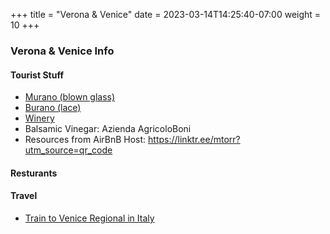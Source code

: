 +++
title = "Verona & Venice"
date = 2023-03-14T14:25:40-07:00
weight = 10
+++

### Verona & Venice Info

#### Tourist Stuff
- [Murano (blown glass)](https://www.visitmuranoglassfactory.com/)
- [Burano (lace)](https://www.isoladiburano.it/en/lace.html)
- [Winery](https://www.bonialessandro.it/it)  
- Balsamic Vinegar:  Azienda AgricoloBoni 
- Resources from AirBnB Host: https://linktr.ee/mtorr?utm_source=qr_code

#### Resturants

#### Travel
- [Train to Venice Regional in Italy](https://www.italiarail.com/trains/regional-trains)
